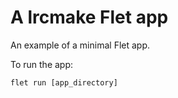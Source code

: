 # A lrcmake Flet app

An example of a minimal Flet app.

To run the app:

```
flet run [app_directory]
```